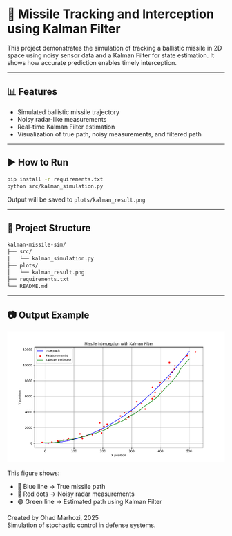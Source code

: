 # 🎯 Missile Tracking and Interception using Kalman Filter

This project demonstrates the simulation of tracking a ballistic missile in 2D space using noisy sensor data and a Kalman Filter for state estimation. It shows how accurate prediction enables timely interception.

---

## 📊 Features

- Simulated ballistic missile trajectory
- Noisy radar-like measurements
- Real-time Kalman Filter estimation
- Visualization of true path, noisy measurements, and filtered path

---

## ▶ How to Run

```bash
pip install -r requirements.txt
python src/kalman_simulation.py
```

Output will be saved to `plots/kalman_result.png`

---

## 📁 Project Structure

```
kalman-missile-sim/
├── src/
│   └── kalman_simulation.py
├── plots/
│   └── kalman_result.png
├── requirements.txt
└── README.md
```

---

## 📷 Output Example

![Missile Interception](KalmanResult.png)

This figure shows:
- 🔵 Blue line → True missile path  
- 🔴 Red dots → Noisy radar measurements  
- 🟢 Green line → Estimated path using Kalman Filter

Created by Ohad Marhozi, 2025  
Simulation of stochastic control in defense systems.
